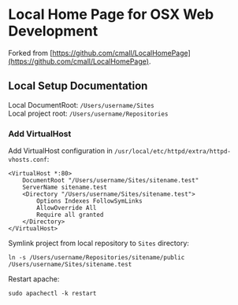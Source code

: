 # Local Home Page for OSX Web Development

Forked from [https://github.com/cmall/LocalHomePage](https://github.com/cmall/LocalHomePage).

## Local Setup Documentation

Local DocumentRoot: `/Users/username/Sites`  
Local project root: `/Users/username/Repositories`

### Add VirtualHost

Add VirtualHost configuration in `/usr/local/etc/httpd/extra/httpd-vhosts.conf`:

```
<VirtualHost *:80>
    DocumentRoot "/Users/username/Sites/sitename.test"
    ServerName sitename.test
    <Directory "/Users/username/Sites/sitename.test">
        Options Indexes FollowSymLinks
        AllowOverride All
        Require all granted
    </Directory>
</VirtualHost>
```

Symlink project from local repository to `Sites` directory:

```
ln -s /Users/username/Repositories/sitename/public /Users/username/Sites/sitename.test
```

Restart apache:

```
sudo apachectl -k restart
```
